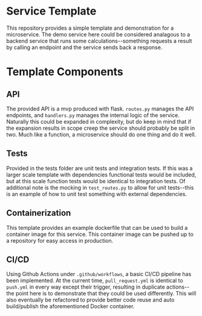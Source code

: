 # Service Template

This repository provides a simple template and demonstration for a microservice. The demo service here could be considered analagous to a backend service that runs some calculations--something requests a result by calling an endpoint and the service sends back a response.

# Template Components

## API

The provided API is a mvp produced with flask. `routes.py` manages the API endpoints, and `handlers.py` manages the internal logic of the service. Naturally this could be expanded in complexity, but do keep in mind that if the expansion results in scope creep the service should probably be split in two. Much like a function, a microservice should do one thing and do it well.

## Tests

Provided in the tests folder are unit tests and integration tests. If this was a larger scale template with dependencies functional tests would be included, but at this scale function tests would be identical to integration tests. Of additional note is the mocking in `test_routes.py` to allow for unit tests--this is an example of how to unit test something with external dependencies.

## Containerization

This template provides an example dockerfile that can be used to build a container image for this service. This container image can be pushed up to a repository for easy access in production.

## CI/CD

Using Github Actions under `.github/workflows`, a basic CI/CD pipeline has been implemented. At the current time, `pull_request.yml` is identical to `push.yml` in every way except their trigger, resulting in duplicate actions--the point here is to demonstrate that they could be used differently. This will also eventually be refactored to provide better code reuse and auto build/publish the aforementioned Docker container.
